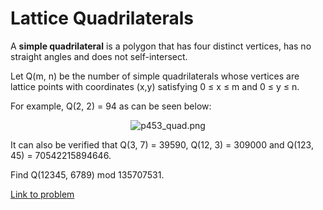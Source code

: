 # Lattice Quadrilaterals

<p>A <b>simple quadrilateral</b> is a polygon that has four distinct vertices, has no straight angles and does not self-intersect.</p>

<p>Let Q(m, n) be the number of simple quadrilaterals whose vertices are lattice points with coordinates (x,y) satisfying 0 ≤ x ≤ m and 0 ≤ y ≤ n.</p>

<p>For example, Q(2, 2) = 94 as can be seen below:</p>
<p align="center"><img src="project/images/p453_quad.png" class="dark_img" alt="p453_quad.png" /></p>
<p>It can also be verified that Q(3, 7) = 39590, Q(12, 3) = 309000 and Q(123, 45) = 70542215894646.</p>

<p>Find Q(12345, 6789) mod 135707531.</p>

[Link to problem](https://projecteuler.net/problem=453)
